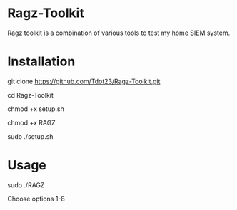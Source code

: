 # Ragz-Toolkit
Ragz toolkit is a combination of various tools to test my home SIEM system.
# Installation
git clone https://github.com/Tdot23/Ragz-Toolkit.git 


cd Ragz-Toolkit

chmod +x setup.sh


chmod +x RAGZ

sudo ./setup.sh

# Usage
sudo ./RAGZ


Choose options 1-8
